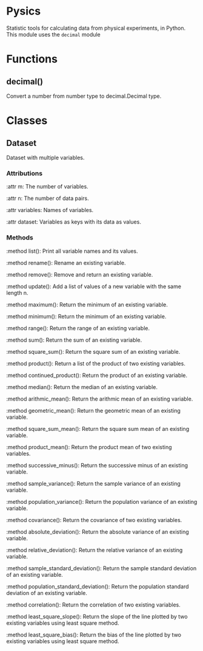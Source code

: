 # Pysics
Statistic tools for calculating data from physical experiments, in Python.
This module uses the `decimal` module

# Functions
## decimal()
Convert a number from number type to decimal.Decimal type.

# Classes
## Dataset
Dataset with multiple variables.
### Attributions
:attr m: The number of variables.

:attr n: The number of data pairs.

:attr variables: Names of variables.

:attr dataset: Variables as keys with its data as values.
### Methods
:method list(): Print all variable names and its values.

:method rename(): Rename an existing variable.

:method remove(): Remove and return an existing variable.

:method update(): Add a list of values of a new variable with the same length n.

:method maximum(): Return the minimum of an existing variable.

:method minimum(): Return the minimum of an existing variable.

:method range(): Return the range of an existing variable.

:method sum(): Return the sum of an existing variable.

:method square_sum(): Return the square sum of an existing variable.

:method product(): Return a list of the product of two existing variables.

:method continued_product(): Return the product of an existing variable.

:method median(): Return the median of an existing variable.

:method arithmic_mean(): Return the arithmic mean of an existing variable.

:method geometric_mean(): Return the geometric mean of an existing variable.

:method square_sum_mean(): Return the square sum mean of an existing variable.

:method product_mean(): Return the product mean of two existing variables.

:method successive_minus(): Return the successive minus of an existing variable.

:method sample_variance(): Return the sample variance of an existing variable.

:method population_variance(): Return the population variance of an existing variable.

:method covariance(): Return the covariance of two existing variables.

:method absolute_deviation(): Return the absolute variance of an existing variable.

:method relative_deviation(): Return the relative variance of an existing variable.

:method sample_standard_deviation(): Return the sample standard deviation of an existing variable.

:method population_standard_deviation(): Return the population standard deviation of an existing variable.

:method correlation(): Return the correlation of two existing variables.

:method least_square_slope(): Return the slope of the line plotted by two existing variables using least square method.

:method least_square_bias(): Return the bias of the line plotted by two existing variables using least square method.

